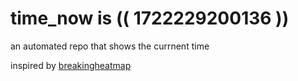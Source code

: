 # time_now is (( 1722229200136 ))

an automated repo that shows the currnent time

inspired by [breakingheatmap](https://github.com/breakingheatmap/breakingheatmap)